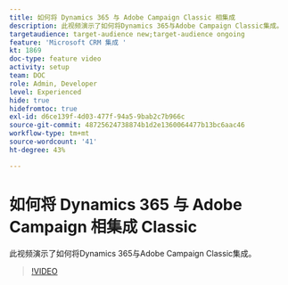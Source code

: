 ```yaml
---
title: 如何将 Dynamics 365 与 Adobe Campaign Classic 相集成
description: 此视频演示了如何将Dynamics 365与Adobe Campaign Classic集成。
targetaudience: target-audience new;target-audience ongoing
feature: 'Microsoft CRM 集成 '
kt: 1869
doc-type: feature video
activity: setup
team: DOC
role: Admin, Developer
level: Experienced
hide: true
hidefromtoc: true
exl-id: d6ce139f-4d03-477f-94a5-9bab2c7b966c
source-git-commit: 48725624738874b1d2e1360064477b13bc6aac46
workflow-type: tm+mt
source-wordcount: '41'
ht-degree: 43%

---
```


# 如何将 Dynamics 365 与 Adobe Campaign 相集成 Classic

此视频演示了如何将Dynamics 365与Adobe Campaign Classic集成。

>[!VIDEO](https://video.tv.adobe.com/v/23837?quality=12)
